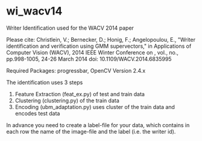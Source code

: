 # wi_wacv14
Writer Identification used for the WACV 2014 paper

Please cite: 
Christlein, V.; Bernecker, D.; Honig, F.; Angelopoulou, E.,
"Writer identification and verification using GMM supervectors," in
Applications of Computer Vision (WACV), 2014 IEEE Winter Conference on , vol.,
no., pp.998-1005, 24-26 March 2014 doi: 10.1109/WACV.2014.6835995

Required Packages: progressbar, OpenCV Version 2.4.x

The identification uses 3 steps
1. Feature Extraction (feat_ex.py) of test and train data
2. Clustering (clustering.py) of the train data
3. Encoding (ubm_adaptation.py) uses cluster of the train data and encodes test
   data

In advance you need to create a label-file for your data, which contains
in each row the name of the image-file and the label (i.e. the writer id).

